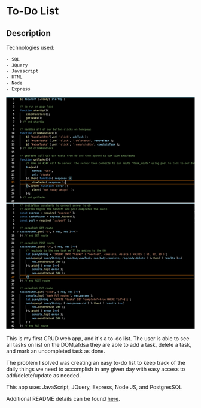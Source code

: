 # To-Do List

## Description

Technologies used:

    - SQL
    - JQuery
    - Javascript
    - HTML
    - Node
    - Express

![image text](code1.png)
![image text](code3.png)

This is my first CRUD web app, and it's a to-do list. The user is able to see all tasks on list on the DOM,afdsa
they are able to add a task, delete a task, and mark an uncompleted task as done. 

The problem I solved was creating an easy to-do list to keep track of the daily things we need to accomplish
in any given day with easy access to add/delete/update as needed. 

This app uses JavaScript, JQuery, Express, Node JS, and PostgresSQL 

Additional README details can be found [here](https://github.com/PrimeAcademy/readme-template/blob/master/README.md).
